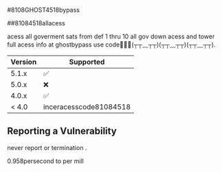 #8108GHOST4518bypass

##81084518allacess

acess all goverment sats from def 1 thru 10 all gov down acess and tower full acess info at ghostbypass use code👻👻👻(┬┬﹏┬┬)(┬┬﹏┬┬)(┬┬﹏┬┬).

| Version | Supported          |
| ------- | ------------------ |
| 5.1.x   | :white_check_mark: |
| 5.0.x   | :x:                |
| 4.0.x   | :white_check_mark: |
| < 4.0   | inceracesscode81084518               |

## Reporting a Vulnerability

never report or termination .

0.958persecond to per mill
